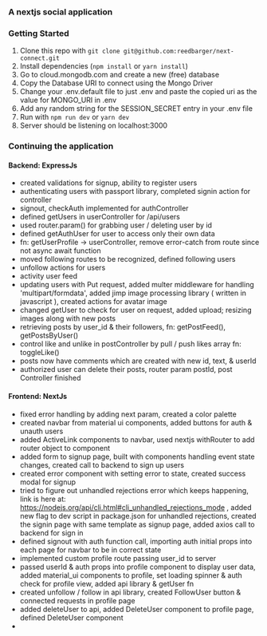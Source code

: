 ### A nextjs social application

### Getting Started

1. Clone this repo with `git clone git@github.com:reedbarger/next-connect.git`
2. Install dependencies (`npm install` or `yarn install`)
3. Go to cloud.mongodb.com and create a new (free) database
4. Copy the Database URI to connect using the Mongo Driver
5. Change your .env.default file to just .env and paste the copied uri as the value for MONGO_URI in .env
6. Add any random string for the SESSION_SECRET entry in your .env file
7. Run with `npm run dev` or `yarn dev`
8. Server should be listening on localhost:3000

### Continuing the application
#### Backend: ExpressJs
 - created validations for signup, ability to register users
 - authenticating users with passport library, completed signin action for controller
 - signout, checkAuth implemented for authController
 - defined getUsers in userController for /api/users
 - used router.param() for grabbing user / deleting user by id
 - defined getAuthUser for user to access only their own data
 - fn: getUserProfile -> userController, remove error-catch from route since not async await function
 - moved following routes to be recognized, defined following users
 - unfollow actions for users
 - activity user feed
 - updating users with Put request, added multer middleware for handling 'multipart/formdata',
   added jimp image processing library ( written in javascript ), created actions for avatar image
 - changed getUser to check for user on request, added upload; resizing images along with new posts
 - retrieving posts by user_id & their followers, fn: getPostFeed(), getPostsByUser()
 - control like and unlike in postController by pull / push likes array fn: toggleLike()
 - posts now have comments which are created with new id, text, & userId
 - authorized user can delete their posts, router param postId, post Controller finished

#### Frontend: NextJs
  - fixed error handling by adding next param, created a color palette
  - created navbar from material ui components, added buttons for auth & unauth users
  - added ActiveLink components to navbar, used nextjs withRouter to add router object to component
  - added form to signup page, built with components handling event state changes,
    created call to backend to sign up users
  - created error component with setting error to state, created success modal for signup
  -  tried to figure out unhandled rejections error which keeps happening, link is here at:
     https://nodejs.org/api/cli.html#cli_unhandled_rejections_mode , added new flag to 
     dev script in package.json for unhandled rejections, created the signin page with 
     same template as signup page, added axios call to backend for sign in
  - defined signout with auth function call, importing auth initial props into each page for
    navbar to be in correct state
  - implemented custom profile route passing user_id to server
  - passed userId & auth props into profile component to display user data, added material_ui
    components to profile, set loading spinner & auth check for profile view, added api library &
    getUser fn
  - created unfollow / follow in api library, created FollowUser button & connected requests
    in profile page
  - added deleteUser to api, added DeleteUser component to profile page, defined DeleteUser component
  - 
    